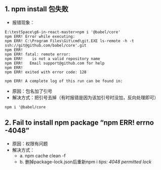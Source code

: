 ## 1. npm install 包失败
- 报错现象：
```
E:\testSpace\g6-in-react-master>npm i '@babel/core'
npm ERR! Error while executing:
npm ERR! C:\Program Files\Git\cmd\git.EXE ls-remote -h -t ssh://git@github.com/babel/core'.git
npm ERR!
npm ERR! fatal: remote error:
npm ERR!    is not a valid repository name
npm ERR!   Email support@github.com for help
npm ERR!
npm ERR! exited with error code: 128

npm ERR! A complete log of this run can be found in:
```
- 原因：包名加了引号
- 解决方式：把引号去掉（有时报错是因为该加引号时没加，反向处理即可）
```
npm i '@babel/core
```

## 2. Fail to install npm package “npm ERR! errno -4048”
- 原因：权限有问题
- 解决方式：
  - a. npm cache clean -f
  - b. 删掉package-lock.json后重新npm i
  _tips: 4048 permitted lock_

<!-- 图片写法  ![test](./test.png 'test') -->
